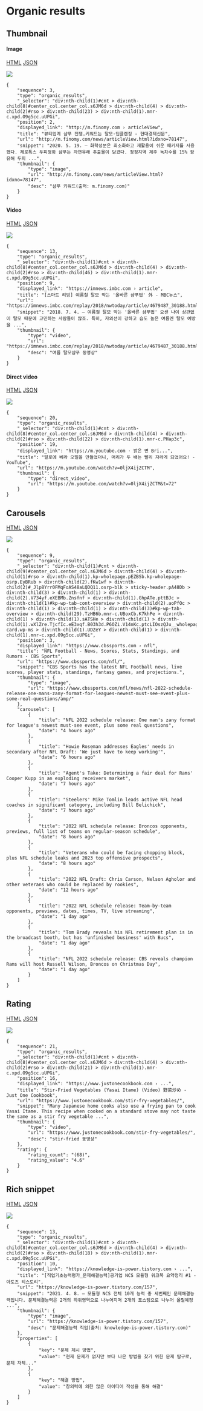 # Organic results

## Thumbnail

#### Image

[HTML](https://ascentkorea-docs.github.io/mobile/features/organic\_results/sample.html) [JSON](https://ascentkorea-docs.github.io/mobile/features/organic\_results/sample.json)

![](https://lh3.googleusercontent.com/1ToAcpLuqZcdezDnjytsLRtTpUV8hR9x5TZjcpmoD04lOMEWjLT79t-r3vRGWaZy5jZzzyELG-uogunyFJk-ZHYWIiHyL26C-xwfXNkVlapd-jgOBaumR93niwZF7Y1v8-VFPLc)



```
{
    "sequence": 3,
    "type": "organic_results",
    "_selector": "div:nth-child(1)#cnt > div:nth-child(8)#center_col.center_col.s6JM6d > div:nth-child(4) > div:nth-child(2)#rso > div:nth-child(23) > div:nth-child(1).mnr-c.xpd.O9g5cc.uUPGi",
    "position": 2,
    "displayed_link": "http://m.finomy.com › articleView",
    "title": "뷰티업계 샴푸 전쟁…키워드는 탈모·딥클렌징 - 현대경제신문",
    "url": "http://m.finomy.com/news/articleView.html?idxno=78147",
    "snippet": "2020. 5. 19. — 화학성분은 최소화하고 재활용이 쉬운 패키지를 사용했다. 제로톡스 두피정화 샴푸는 자연유래 추출물이 담겼다. 청정지역 제주 녹차수를 15% 함유해 두피 ...",
    "thumbnail": {
        "type": "image",
        "url": "http://m.finomy.com/news/articleView.html?idxno=78147",
        "desc": "샴푸 키워드(출처: m.finomy.com)"
    }
}
```

#### Video

[HTML](https://ascentkorea-docs.github.io/mobile/features/organic\_results/sample.html) [JSON](https://ascentkorea-docs.github.io/mobile/features/organic\_results/sample.json)

![](../../../.gitbook/assets/organic\_thumbnail\_video.png)

```
{
    "sequence": 13,
    "type": "organic_results",
    "_selector": "div:nth-child(1)#cnt > div:nth-child(8)#center_col.center_col.s6JM6d > div:nth-child(4) > div:nth-child(2)#rso > div:nth-child(46) > div:nth-child(1).mnr-c.xpd.O9g5cc.uUPGi",
    "position": 9,
    "displayed_link": "https://imnews.imbc.com › article",
    "title": "[스마트 리빙] 여름철 탈모 막는 '올바른 샴푸법' 外 - MBC뉴스",
    "url": "https://imnews.imbc.com/replay/2018/nwtoday/article/4679487_30188.html",
    "snippet": "2018. 7. 4. — 여름철 탈모 막는 '올바른 샴푸법' 요샌 나이 상관없이 탈모 때문에 고민하는 사람들이 많죠. 특히, 자외선이 강하고 습도 높은 여름엔 탈모 예방을 ...",
    "thumbnail": {
        "type": "video",
        "url": "https://imnews.imbc.com/replay/2018/nwtoday/article/4679487_30188.html",
        "desc": "여름 탈모샴푸 동영상"
    }
}
```

#### Direct video

[HTML](https://ascentkorea-docs.github.io/mobile/features/organic\_results/sample2.html) [JSON](https://ascentkorea-docs.github.io/mobile/features/organic\_results/sample2.json)

![](../../../.gitbook/assets/organic\_thumbnail\_direct\_videopng.png)

```
{
    "sequence": 20,
    "type": "organic_results",
    "_selector": "div:nth-child(1)#cnt > div:nth-child(8)#center_col.center_col.s6JM6d > div:nth-child(4) > div:nth-child(2)#rso > div:nth-child(22) > div:nth-child(1).mnr-c.PHap3c",
    "position": 19,
    "displayed_link": "https://m.youtube.com · 밝은 면 Bri...",
    "title": "알로에 베라 오일을 만들었더니, 머리가 두 배는 빨리 자라게 되었어요! - YouTube",
    "url": "https://m.youtube.com/watch?v=0ljX4ijZCTM",
    "thumbnail": {
        "type": "direct_video",
        "url": "https://m.youtube.com/watch?v=0ljX4ijZCTM&t=72"
    }
}
```

## Carousels

[HTML](https://ascentkorea-docs.github.io/mobile/features/organic\_results/carousels/sample.html) [JSON](https://ascentkorea-docs.github.io/mobile/features/organic\_results/carousels/sample.json)

![](../../../.gitbook/assets/organic\_carousels.png)

```
{
    "sequence": 9,
    "type": "organic_results",
    "_selector": "div:nth-child(1)#cnt > div:nth-child(9)#center_col.center_col.s6JM6d > div:nth-child(4) > div:nth-child(1)#rso > div:nth-child(1).kp-wholepage.pEZBSb.kp-wholepage-osrp.EyBRub > div:nth-child(2).fKw1wf > div:nth-child(2)#_Jlp8Yrr0FMqFoAS48aLQDQ11.osrp-blk > sticky-header.pA48Db > div:nth-child(3) > div:nth-child(1) > div:nth-child(2).V734yf.eXEBMb.Znsfnf > div:nth-child(1).GhpATe.pttBJc > div:nth-child(1)#kp-wp-tab-cont-overview > div:nth-child(2).aoPfOc > div:nth-child(1) > div:nth-child(1) > div:nth-child(3)#kp-wp-tab-overview > div:nth-child(29).TzHB6b.mnr-c.UBoxCb.K7khPe > div:nth-child(1) > div:nth-child(1).sATSHe > div:nth-child(1) > div:nth-child(1).wXlZre.TjcfIc.eE3xqf.B03h3d.P6OZi.V14nKc.ptcLIOszQJu__wholepage-card.wp-ms > div:nth-child(1).UDZeY > div:nth-child(1) > div:nth-child(1).mnr-c.xpd.O9g5cc.uUPGi",
    "position": 3,
    "displayed_link": "https://www.cbssports.com › nfl",
    "title": "NFL Football - News, Scores, Stats, Standings, and Rumors - CBS Sports",
    "url": "https://www.cbssports.com/nfl/",
    "snippet": "CBS Sports has the latest NFL Football news, live scores, player stats, standings, fantasy games, and projections.",
    "thumbnail": {
        "type": "image",
        "url": "https://www.cbssports.com/nfl/news/nfl-2022-schedule-release-one-mans-zany-format-for-leagues-newest-must-see-event-plus-some-real-questions/amp/"
    },
    "carousels": [
        {
            "title": "NFL 2022 schedule release: One man's zany format for league's newest must-see event, plus some real questions",
            "date": "4 hours ago"
        },
        {
            "title": "Howie Roseman addresses Eagles' needs in secondary after NFL Draft: 'We just have to keep working'",
            "date": "6 hours ago"
        },
        {
            "title": "Agent's Take: Determining a fair deal for Rams' Cooper Kupp in an exploding receivers market",
            "date": "7 hours ago"
        },
        {
            "title": "Steelers' Mike Tomlin leads active NFL head coaches in significant category, including Bill Belichick",
            "date": "7 hours ago"
        },
        {
            "title": "2022 NFL schedule release: Broncos opponents, previews, full list of teams on regular-season schedule",
            "date": "8 hours ago"
        },
        {
            "title": "Veterans who could be facing chopping block, plus NFL schedule leaks and 2023 top offensive prospects",
            "date": "8 hours ago"
        },
        {
            "title": "2022 NFL Draft: Chris Carson, Nelson Agholor and other veterans who could be replaced by rookies",
            "date": "12 hours ago"
        },
        {
            "title": "2022 NFL schedule release: Team-by-team opponents, previews, dates, times, TV, live streaming",
            "date": "1 day ago"
        },
        {
            "title": "Tom Brady reveals his NFL retirement plan is in the broadcast booth, but has 'unfinished business' with Bucs",
            "date": "1 day ago"
        },
        {
            "title": "NFL 2022 schedule release: CBS reveals champion Rams will host Russell Wilson, Broncos on Christmas Day",
            "date": "1 day ago"
        }
    ]  
}
```

## Rating

[HTML](https://ascentkorea-docs.github.io/mobile/features/organic\_results/rating/sample.html) [JSON](https://ascentkorea-docs.github.io/mobile/features/organic\_results/rating/sample.json)

![](../../../.gitbook/assets/organic\_rating.png)

```
{
    "sequence": 21,
    "type": "organic_results",
    "_selector": "div:nth-child(1)#cnt > div:nth-child(8)#center_col.center_col.s6JM6d > div:nth-child(4) > div:nth-child(2)#rso > div:nth-child(21) > div:nth-child(1).mnr-c.xpd.O9g5cc.uUPGi",
    "position": 16,
    "displayed_link": "https://www.justonecookbook.com › ...",
    "title": "Stir-Fried Vegetables (Yasai Itame) (Video) 野菜炒め - Just One Cookbook",
    "url": "https://www.justonecookbook.com/stir-fry-vegetables/",
    "snippet": "Many Japanese home cooks also use a frying pan to cook Yasai Itame. This recipe when cooked on a standard stove may not taste the same as a stir fry vegetable ...",
    "thumbnail": {
        "type": "video",
        "url": "https://www.justonecookbook.com/stir-fry-vegetables/",
        "desc": "stir-fried 동영상"
    },
    "rating": {
        "rating_count": "(68)",
        "rating_value": "4.6"
    }
}
```

## Rich snippet

[HTML](https://ascentkorea-docs.github.io/mobile/features/organic\_results/rich\_snippet/sample.html) [JSON](https://ascentkorea-docs.github.io/mobile/features/organic\_results/rich\_snippet/sample.json)

![](../../../.gitbook/assets/organic\_rich\_snippet.png)

```
{
    "sequence": 13,
    "type": "organic_results",
    "_selector": "div:nth-child(1)#cnt > div:nth-child(8)#center_col.center_col.s6JM6d > div:nth-child(4) > div:nth-child(2)#rso > div:nth-child(18) > div:nth-child(1).mnr-c.xpd.O9g5cc.uUPGi",
    "position": 10,
    "displayed_link": "https://knowledge-is-power.tistory.com › ...",
    "title": "[직업기초능력평가_문제해결능력]공기업 NCS 모듈형 워크북 요약정리 #1 - 아토즈 티스토리",
    "url": "https://knowledge-is-power.tistory.com/157",
    "snippet": "2021. 4. 8. — 모듈형 NCS 전체 10개 능력 중 세번째인 문제해결능력입니다. 문제해결능력은 2개의 하위영역으로 나누어지며 2개의 포스팅으로 나누어 올릴예정 ...",
    "thumbnail": {
        "type": "image",
        "url": "https://knowledge-is-power.tistory.com/157",
        "desc": "문제해결능력 직업(출처: knowledge-is-power.tistory.com)"
    },
    "properties": [
        {
            "key": "문제 제시 방법",
            "value": "현재 문제가 없지만 보다 나은 방법을 찾기 위한 문제 탐구로, 문제 자체..."
        },
        {
            "key": "해결 방법",
            "value": "창의력에 의한 많은 아이디어 작성을 통해 해결"
        }
    ]
}
```
